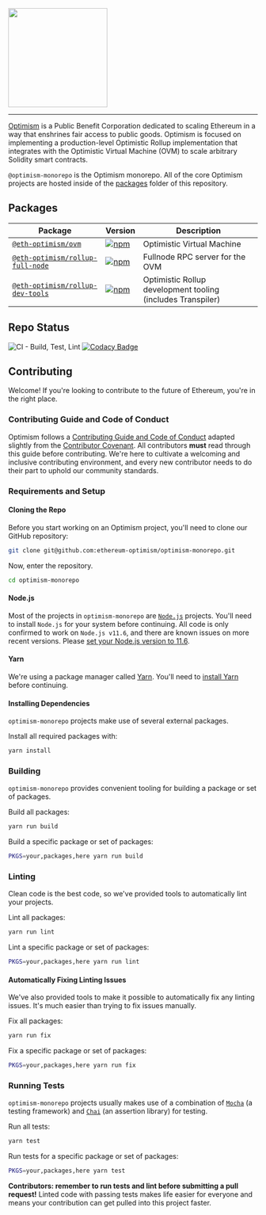 <img src="https://i.imgur.com/258JDQy.jpg" width="200px" >

---

[Optimism](hhttps://optimism.io/) is a Public Benefit Corporation dedicated to scaling Ethereum in a way that enshrines fair access to public goods. Optimism is focused on implementing a production-level Optimistic Rollup implementation that integrates with the Optimistic Virtual Machine (OVM) to scale arbitrary Solidity smart contracts.

`@optimism-monorepo` is the Optimism monorepo.
All of the core Optimism projects are hosted inside of the [packages](https://github.com/ethereum-optimism/optimism-monorepo/tree/master/packages) folder of this repository.

## Packages

| Package                                                             | Version                                                                                                                                     | Description                                                                                                                                            |
| ------------------------------------------------------------------- | ------------------------------------------------------------------------------------------------------------------------------------------- | ----------------------------------------------------------------------------------------------|
| [`@eth-optimism/ovm`](/packages/ovm)                                      | [![npm](https://img.shields.io/npm/v/@eth-optimism/ovm.svg)](https://www.npmjs.com/package/@eth-optimism/ovm)                                             | Optimistic Virtual Machine                                                          |
| [`@eth-optimism/rollup-full-node`](/packages/rollup-full-node)                                      | [![npm](https://img.shields.io/npm/v/@eth-optimism/rollup-full-node.svg)](https://www.npmjs.com/package/@eth-optimism/rollup-full-node)                                             | Fullnode RPC server for the OVM                                                          |
| [`@eth-optimism/rollup-dev-tools`](/packages/rollup-dev-tools)                                      | [![npm](https://img.shields.io/npm/v/@eth-optimism/rollup-dev-tools.svg)](https://www.npmjs.com/package/@eth-optimism/rollup-dev-tools)                                             | Optimistic Rollup development tooling (includes Transpiler)                                                         |

## Repo Status
![CI - Build, Test, Lint](https://github.com/ethereum-optimism/optimism-monorepo/workflows/CI%20-%20Build,%20Test,%20Lint/badge.svg?branch=master) [![Codacy Badge](https://api.codacy.com/project/badge/Grade/05852734abaf4567a864cdd19169d70b)](https://www.codacy.com/gh/ethereum-optimism/optimism-monorepo?utm_source=github.com&amp;utm_medium=referral&amp;utm_content=ethereum-optimism/optimism-monorepo&amp;utm_campaign=Badge_Grade)
## Contributing
Welcome! If you're looking to contribute to the future of Ethereum, you're in the right place.

### Contributing Guide and Code of Conduct
Optimism follows a [Contributing Guide and Code of Conduct](https://github.com/ethereum-optimism/optimism-monorepo/blob/master/.github/CONTRIBUTING.md) adapted slightly from the [Contributor Covenant](https://www.contributor-covenant.org/version/1/4/code-of-conduct.html).
All contributors **must** read through this guide before contributing.
We're here to cultivate a welcoming and inclusive contributing environment, and every new contributor needs to do their part to uphold our community standards.

### Requirements and Setup
#### Cloning the Repo
Before you start working on an Optimism project, you'll need to clone our GitHub repository:

```sh
git clone git@github.com:ethereum-optimism/optimism-monorepo.git
```

Now, enter the repository.

```sh
cd optimism-monorepo
```

#### Node.js
Most of the projects in `optimism-monorepo` are [`Node.js`](https://nodejs.org/en/) projects.
You'll need to install `Node.js` for your system before continuing.
All code is only confirmed to work on `Node.js v11.6`, and there are known issues on more recent versions. Please [set your Node.js version to 11.6](https://stackoverflow.com/a/23569481). 

#### Yarn
We're using a package manager called [Yarn](https://yarnpkg.com/en/).
You'll need to [install Yarn](https://yarnpkg.com/en/docs/install) before continuing.

#### Installing Dependencies
`optimism-monorepo` projects make use of several external packages.

Install all required packages with:

```sh
yarn install
```

### Building
`optimism-monorepo` provides convenient tooling for building a package or set of packages.

Build all packages:

```sh
yarn run build
```

Build a specific package or set of packages:

```sh
PKGS=your,packages,here yarn run build
```

### Linting
Clean code is the best code, so we've provided tools to automatically lint your projects.

Lint all packages:

```sh
yarn run lint
```

Lint a specific package or set of packages:

```sh
PKGS=your,packages,here yarn run lint
```

#### Automatically Fixing Linting Issues
We've also provided tools to make it possible to automatically fix any linting issues.
It's much easier than trying to fix issues manually.

Fix all packages:

```sh
yarn run fix
```

Fix a specific package or set of packages:

```sh
PKGS=your,packages,here yarn run fix
```

### Running Tests
`optimism-monorepo` projects usually makes use of a combination of [`Mocha`](https://mochajs.org/) (a testing framework) and [`Chai`](https://www.chaijs.com/) (an assertion library) for testing.

Run all tests:

```sh
yarn test
```

Run tests for a specific package or set of packages:

```sh
PKGS=your,packages,here yarn test
```

**Contributors: remember to run tests and lint before submitting a pull request!**
Linted code with passing tests makes life easier for everyone and means your contribution can get pulled into this project faster.
